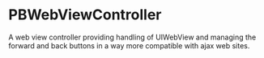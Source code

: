 PBWebViewController
===================

A web view controller providing handling of UIWebView and managing the forward and back buttons in a way more compatible with ajax web sites.
